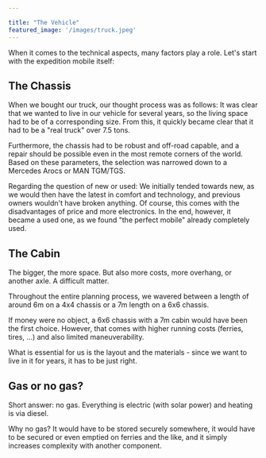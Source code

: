 ```yaml
---

title: "The Vehicle"
featured_image: '/images/truck.jpeg'
---
```

When it comes to the technical aspects, many factors play a role. Let's start with the expedition mobile itself:

## The Chassis

When we bought our truck, our thought process was as follows: It was clear that we wanted to live in our vehicle for several years, so the living space had to be of a corresponding size. From this, it quickly became clear that it had to be a "real truck" over 7.5 tons.

Furthermore, the chassis had to be robust and off-road capable, and a repair should be possible even in the most remote corners of the world. Based on these parameters, the selection was narrowed down to a Mercedes Arocs or MAN TGM/TGS.

Regarding the question of new or used: We initially tended towards new, as we would then have the latest in comfort and technology, and previous owners wouldn't have broken anything. Of course, this comes with the disadvantages of price and more electronics. In the end, however, it became a used one, as we found "the perfect mobile" already completely used.

## The Cabin

The bigger, the more space. But also more costs, more overhang, or another axle. A difficult matter.

Throughout the entire planning process, we wavered between a length of around 6m on a 4x4 chassis or a 7m length on a 6x6 chassis.

If money were no object, a 6x6 chassis with a 7m cabin would have been the first choice. However, that comes with higher running costs (ferries, tires, ...) and also limited maneuverability.

What is essential for us is the layout and the materials - since we want to live in it for years, it has to be just right.

## Gas or no gas?

Short answer: no gas. Everything is electric (with solar power) and heating is via diesel.

Why no gas? It would have to be stored securely somewhere, it would have to be secured or even emptied on ferries and the like, and it simply increases complexity with another component.
